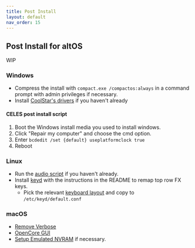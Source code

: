 ```yaml
---
title: Post Install 
layout: default
nav_order: 15
---
```


## Post Install for altOS

WIP

### Windows
* Compress the install with `compact.exe /compactos:always` in a command prompt with admin privileges if necessary.
* Install [CoolStar's drivers](https://coolstar.org/chromebook/windows-install.html) if you haven't already 

#### CELES post install script

1. Boot the Windows install media you used to install windows.
2. Click "Repair my computer" and choose the cmd option.
3. Enter `bcdedit /set {default} useplatformclock true`
4. Reboot

### Linux
* Run the [audio script](https://github.com/WeirdTreeThing/chromebook-linux-audio) if you haven't already.
* Install [keyd](https://github.com/rvaiya/keyd) with the instructions in the README to remap top row FX keys.
  * Pick the relevant [keyboard layout](https://github.com/eupnea-linux/eupnea-utils/tree/main/configs/keyboard-layouts) and copy to `/etc/keyd/default.conf`


### macOS 
* [Remove Verbose](https://dortania.github.io/OpenCore-Post-Install/cosmetic/verbose.html#macos-decluttering)
* [OpenCore GUI](https://dortania.github.io/OpenCore-Post-Install/cosmetic/gui.html#setting-up-opencore-s-gui)
* [Setup Emulated NVRAM](https://dortania.github.io/OpenCore-Post-Install/misc/nvram.html) if necessary.



